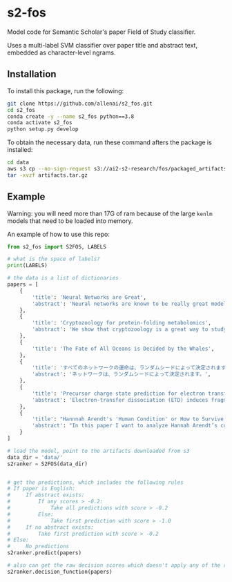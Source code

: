 # s2-fos

Model code for Semantic Scholar's paper Field of Study classifier.

Uses a multi-label SVM classifier over paper title and abstract text,
embedded as character-level ngrams.

## Installation
To install this package, run the following:

```bash
git clone https://github.com/allenai/s2_fos.git
cd s2_fos
conda create -y --name s2_fos python==3.8
conda activate s2_fos
python setup.py develop
```

To obtain the necessary data, run these command afters the package is installed:

```bash
cd data
aws s3 cp --no-sign-request s3://ai2-s2-research/fos/packaged_artifacts/artifacts.tar.gz .
tar -xvzf artifacts.tar.gz
```


## Example
Warning: you will need more than 17G of ram because of the large `kenlm` models that need to be loaded into memory.

An example of how to use this repo:

```python
from s2_fos import S2FOS, LABELS

# what is the space of labels?
print(LABELS)

# the data is a list of dictionaries
papers = [
    {
        'title': 'Neural Networks are Great',
        'abstract': 'Neural networks are known to be really great models. You should use them.',
    },
    {
        'title': 'Cryptozoology for protein-folding metabolomics',
        'abstract': 'We show that cryptozoology is a great way to study protein folding. With 300 patients, we sequence their genomes.',
    },
    {
        'title': 'The Fate of All Oceans is Decided by the Whales',
    },
    {
        'title': 'すべてのネットワークの運命は、ランダムシードによって決定されます',
        'abstract': 'ネットワークは、ランダムシードによって決定されます。',
    },
    {
        'title': 'Precursor charge state prediction for electron transfer dissociation tandem mass spectra.',
        'abstract': 'Electron-transfer dissociation (ETD) induces fragmentation along the peptide backbone by transferring an electron from a radical anion to a protonated peptide. In contrast with collision-induced dissociation, side chains and modifications such as phosphorylation are left intact through the ETD process.'
    },
    {
        'title': "Hannnah Arendt's 'Human Condition' or How to Survive in a Men's World",
        'abstract': "In this paper I want to analyze Hannah Arendt’s concepts, described in her Human Condition, from a perspective which takes into consideration her own fragile identity, placed in a particular way under the sign of the major influence of Martin Heidegger and, generally, under the influence of the men-politicians and men-philosophers. The triangle labor-work-action dissimulates an informal tendency to hide the woman’s condition under the human condition. The feminine and maternal spirit finds its expression here too, protesting against the child and childhood politicizing idea."
    }
]

# load the model, point to the artifacts downloaded from s3
data_dir = 'data/'
s2ranker = S2FOS(data_dir)


# get the predictions, which includes the following rules
# If paper is English:
#     If abstract exists:
#         If any scores > -0.2:
#             Take all predictions with score > -0.2
#         Else:
#             Take first prediction with score > -1.0
#     If no abstract exists:
#         Take first prediction with score > -0.2
# Else:
#     No predictions
s2ranker.predict(papers)

# also can get the raw decision scores which doesn't apply any of the rules above
s2ranker.decision_function(papers)
```